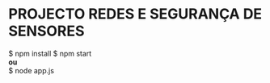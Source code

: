 # PROJECTO REDES E SEGURANÇA DE SENSORES

$ npm install
$ npm start      
<b>ou</b>    
$ node app.js 
```
